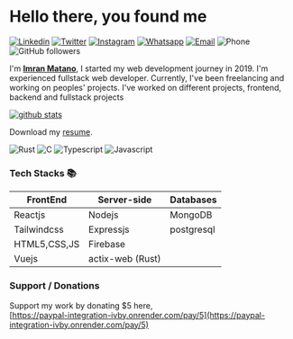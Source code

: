 # Hello there, you found me
[![Linkedin](https://img.shields.io/badge/-LinkedIn-1568BF?style=flat-square&logo=Linkedin&logoColor=white)](https://www.linkedin.com/in/imranmatano)
[![Twitter](https://img.shields.io/badge/-Twitter-1568BF?style=flat-square&logo=Twitter&logoColor=white)](https://www.twitter.com/matano_imran)
[![Instagram](https://img.shields.io/badge/-Instagram-E8453C?style=flat-square&logo=Instagram&logoColor=white)](https://www.instagram.com/imrany00)
[![Whatsapp](https://img.shields.io/badge/-Whatsapp-green?style=flat-square&logo=Whatsapp&logoColor=white)](https://wa.me/+254734720752)
[![Email](https://img.shields.io/badge/-Email-E8453C?style=flat-square&logo=Gmail&logoColor=white)](mailto:imranmat254@gmail.com)
![Phone](https://img.shields.io/badge/Phone-+254734720752-blue)
![GitHub followers](https://img.shields.io/github/followers/imrany)

I'm [**Imran Matano**](https://portfolio-imran-matano.vercel.app/),
  I started my web development journey in 2019. I'm experienced fullstack web developer.  Currently, I've been freelancing and working on peoples' projects.
  I've worked on different projects, frontend, backend and fullstack projects
  
[![github stats](https://github-readme-stats.vercel.app/api?username=imrany&show_icons=true&hide_title=true&hide_border=true)](https://imranmatano.vercel.com)


Download my <a href="https://github.com/imrany/imrany/blob/main/Resume.pdf" download="Imran matano's resume">resume</a>.

![Rust](https://img.shields.io/badge/Rust-A_memory_safe_language-orange?logo=rust) 
![C](https://img.shields.io/badge/C-C_programming-blue?logo=C)
![Typescript](https://img.shields.io/badge/TS-Typescript-green?logo=typescript&logoColor=blue)
![Javascript](https://img.shields.io/badge/JS-Javascript-white?logo=javascript)

  ### Tech Stacks 📚 
  | FrontEnd    | Server-side | Databases |
  |-------------|-------------|-----------|
  |Reactjs      |Nodejs       |MongoDB    |
  |Tailwindcss  |Expressjs    |postgresql |
  |HTML5,CSS,JS |Firebase     |           |
  |Vuejs        |actix-web (Rust)|        |

### Support / Donations

Support my work by donating $5 here,<br/>[https://paypal-integration-ivby.onrender.com/pay/5](https://paypal-integration-ivby.onrender.com/pay/5)
